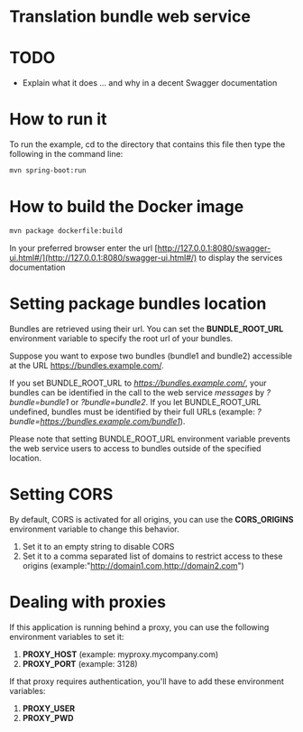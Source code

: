 # Translation bundle web service 

# TODO
* Explain what it does ... and why in a decent Swagger documentation

# How to run it
To run the example, cd to the directory that contains this file then type the following in the command line:

```bash
mvn spring-boot:run
```
# How to build the Docker image
```bash
mvn package dockerfile:build
```

In your preferred browser enter the url [http://127.0.0.1:8080/swagger-ui.html#/](http://127.0.0.1:8080/swagger-ui.html#/) to display the services documentation

# Setting package bundles location
Bundles are retrieved using their url. You can set the **BUNDLE_ROOT_URL** environment variable to specify the root url of your bundles.

Suppose you want to expose two bundles (bundle1 and bundle2) accessible at the URL https://bundles.example.com/.

If you set BUNDLE\_ROOT_URL to *https://bundles.example.com/*, your bundles can be identified in the call to the web service *messages* by *?bundle=bundle1* or *?bundle=bundle2*. If you let BUNDLE\_ROOT_URL undefined, bundles must be identified by their full URLs (example: *?bundle=https://bundles.example.com/bundle1*).

Please note that setting BUNDLE\_ROOT_URL environment variable prevents the web service users to access to bundles outside of the specified location.    

# Setting CORS
By default, CORS is activated for all origins, you can use the **CORS_ORIGINS** environment variable to change this behavior.
1. Set it to an empty string to disable CORS
2. Set it to a comma separated list of domains to restrict access to these origins (example:"http://domain1.com,http://domain2.com") 

# Dealing with proxies
If this application is running behind a proxy, you can use the following environment variables to set it:
1. **PROXY_HOST** (example: myproxy.mycompany.com)
2. **PROXY_PORT** (example: 3128)

If that proxy requires authentication, you'll have to add these environment variables:
1. **PROXY_USER**
2. **PROXY_PWD**